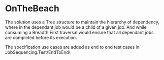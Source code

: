 # OnTheBeach

The solution uses a Tree structure to maintain the hierarchy of dependency, where  in  the dependant job would be a child of a given job. And while consuming a Breadth First traversal would ensure that all dependant jobs are completed before its execution.

The specification use cases are added as end to end test cases in JobSequencing.Test\EndToEnd\
